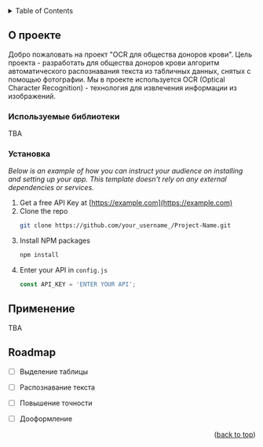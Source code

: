 <!-- TABLE OF CONTENTS -->
<details>
  <summary>Table of Contents</summary>
  <ol>
    <li><a href="#about-the-project">О проекте</a></li>
    <li><a href="#built-with">Используемые библиотеки</a></li>
    <li><a href="#installation">Установка</a></li>
    <li><a href="#usage">Применение</a></li>
    <li><a href="#roadmap">Roadmap</a></li>
  </ol>
</details>

<!-- about-the-project -->
## О проекте

Добро пожаловать на проект "OCR для общества доноров крови". Цель проекта - разработать для общества доноров крови алгоритм автоматического распознавания текста из табличных данных, снятых с помощью фотографии. Мы в проекте используется OCR (Optical Character Recognition) - технология для извлечения информации из изображений.

<!-- built-with -->
### Используемые библиотеки

TBA

<!-- installation -->
### Установка

_Below is an example of how you can instruct your audience on installing and setting up your app. This template doesn't rely on any external dependencies or services._

1. Get a free API Key at [https://example.com](https://example.com)
2. Clone the repo
   ```sh
   git clone https://github.com/your_username_/Project-Name.git
   ```
3. Install NPM packages
   ```sh
   npm install
   ```
4. Enter your API in `config.js`
   ```js
   const API_KEY = 'ENTER YOUR API';
   ```

<!-- usage -->
## Применение

TBA

<!-- ROADMAP -->
## Roadmap

- [ ] Выделение таблицы
- [ ] Распознавание текста
- [ ] Повышение точности
- [ ] Дооформление


<p align="right">(<a href="#readme-top">back to top</a>)</p>

<!-- MARKDOWN LINKS & IMAGES -->
<!-- https://www.markdownguide.org/basic-syntax/#reference-style-links -->
[тег]: https://ссылка.ru/
